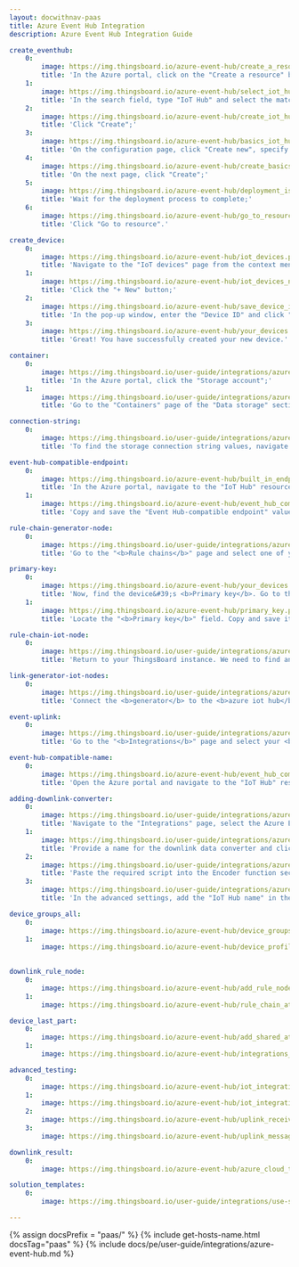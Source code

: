 ```yaml
---
layout: docwithnav-paas
title: Azure Event Hub Integration
description: Azure Event Hub Integration Guide 

create_eventhub: 
    0: 
        image: https://img.thingsboard.io/azure-event-hub/create_a_resource.png
        title: 'In the Azure portal, click on the "Create a resource" button;'
    1:
        image: https://img.thingsboard.io/azure-event-hub/select_iot_hub.png
        title: 'In the search field, type "IoT Hub" and select the matching item from the list;'
    2:
        image: https://img.thingsboard.io/azure-event-hub/create_iot_hub.png
        title: 'Click "Create";'
    3:
        image: https://img.thingsboard.io/azure-event-hub/basics_iot_hub.png
        title: 'On the configuration page, click "Create new", specify the resource group and IoT hub name, then click "Review + create";'
    4:
        image: https://img.thingsboard.io/azure-event-hub/create_basics_iot_hub.png
        title: 'On the next page, click "Create";'
    5:
        image: https://img.thingsboard.io/azure-event-hub/deployment_is_in_progress.png
        title: 'Wait for the deployment process to complete;'
    6:
        image: https://img.thingsboard.io/azure-event-hub/go_to_resource.png
        title: 'Click "Go to resource".'

create_device:
    0:
        image: https://img.thingsboard.io/azure-event-hub/iot_devices.png
        title: 'Navigate to the "IoT devices" page from the context menu;'
    1:
        image: https://img.thingsboard.io/azure-event-hub/iot_devices_new.png
        title: 'Click the "+ New" button;'
    2:
        image: https://img.thingsboard.io/azure-event-hub/save_device_id.png
        title: 'In the pop-up window, enter the "Device ID" and click "Save";'
    3:
        image: https://img.thingsboard.io/azure-event-hub/your_devices.png
        title: 'Great! You have successfully created your new device.'

container:
    0:
        image: https://img.thingsboard.io/user-guide/integrations/azure-event-hub/container-1.png
        title: 'In the Azure portal, click the "Storage account";'
    1:
        image: https://img.thingsboard.io/user-guide/integrations/azure-event-hub/container-2.png
        title: 'Go to the "Containers" page of the "Data storage" section. Here you will find the container. Save its name.'

connection-string:
    0:
        image: https://img.thingsboard.io/user-guide/integrations/azure-event-hub/storage-connection-string-1.png
        title: 'To find the storage connection string values, navigate to the "Access keys" page in the "Security + networking" section.'

event-hub-compatible-endpoint:
    0:
        image: https://img.thingsboard.io/azure-event-hub/built_in_endpoints.png
        title: 'In the Azure portal, navigate to the "IoT Hub" resource, and open the "Built-in endpoints" page from the context menu;'
    1:
        image: https://img.thingsboard.io/azure-event-hub/event_hub_compatible_endpoint.png
        title: 'Copy and save the "Event Hub-compatible endpoint" value.'

rule-chain-generator-node:
    0:
        image: https://img.thingsboard.io/user-guide/integrations/azure-event-hub/test-azure-event-hub-integration-1-pe.png
        title: 'Go to the "<b>Rule chains</b>" page and select one of your rule chains. In the search nodes field, type &#39;gen&#39; to find the <b>generator</b> node in the menu. Drag it onto the canvas. In the pop-up window, specify the <b>name</b> of the generator, the <b>number of messages</b>, and the <b>generate function</b> (you can use our example). Finally, click "<b>Add</b>";'

primary-key:
    0:
        image: https://img.thingsboard.io/azure-event-hub/your_devices.png
        title: 'Now, find the device&#39;s <b>Primary key</b>. Go to the Azure portal, navigate to the <b>IoT devices</b> tab, and select your device;'
    1:
        image: https://img.thingsboard.io/azure-event-hub/primary_key.png
        title: 'Locate the "<b>Primary key</b>" field. Copy and save it for later use.'

rule-chain-iot-node:
    0:
        image: https://img.thingsboard.io/user-guide/integrations/azure-event-hub/test-azure-event-hub-integration-2-pe.png
        title: 'Return to your ThingsBoard instance. We need to find another rule node. Type &#39;iot&#39; in the search nodes field and select the <b>azure iot hub</b> node. Drag it onto the canvas. In the pop-up window, specify the <b>node name</b>, replace <b>&#60;device_id&#62;</b> in the <b>Topic</b> with your Device Name, and enter the <b>Hostname</b> by retrieving it from the "<b>IoT Hub</b>" resource in the Azure portal. Enter the Device Name as the <b>Device ID</b> and add the <b>SAS Key</b> (<b>Primary Key</b>) that we previously copied from the device credentials. If you need to monitor events, enable Debug mode;'

link-generator-iot-nodes:
    0:
        image: https://img.thingsboard.io/user-guide/integrations/azure-event-hub/test-azure-event-hub-integration-3-pe.png
        title: 'Connect the <b>generator</b> to the <b>azure iot hub</b>. Tap on the right grey circle of "<b>generator</b>" node and drag this circle to the left side of the <b>azure iot hub</b> node. Select the "<b>Success</b>" link and click "<b>Add</b>". <b>Save</b> the rule chain, and go to the integration;'

event-uplink:
    0:
        image: https://img.thingsboard.io/user-guide/integrations/azure-event-hub/test-azure-event-hub-integration-4-pe.png
        title: 'Go to the "<b>Integrations</b>" page and select your <b>Azure Event Hub integration</b>. If you see a message of type "Uplink" in the "Events" section of your integration, everything is working correctly.'

event-hub-compatible-name:
    0:
        image: https://img.thingsboard.io/azure-event-hub/event_hub_compatible_name.png
        title: 'Open the Azure portal and navigate to the "IoT Hub" resource. Go to the "Built-in endpoints" page from the context menu. Find and copy the value of "Event Hub-compatible name" — this represents the IoT Hub name.'

adding-downlink-converter:
    0:
        image: https://img.thingsboard.io/user-guide/integrations/azure-event-hub/adding-azure-event-hub-downlink-converter-1-pe.png
        title: 'Navigate to the "Integrations" page, select the Azure Event Hub integration to open its details, and click the "pencil" icon to enter editing mode;'
    1:
        image: https://img.thingsboard.io/user-guide/integrations/azure-event-hub/adding-azure-event-hub-downlink-converter-2-pe.png
        title: 'Provide a name for the downlink data converter and click "Create new converter";'
    2:
        image: https://img.thingsboard.io/user-guide/integrations/azure-event-hub/adding-azure-event-hub-downlink-converter-3-pe.png
        title: 'Paste the required script into the Encoder function section. Click "Add";'
    3:
        image: https://img.thingsboard.io/user-guide/integrations/azure-event-hub/adding-azure-event-hub-downlink-converter-4-pe.png
        title: 'In the advanced settings, add the "IoT Hub name" in the corresponding field. Click "Apply changes" to save the configuration.'

device_groups_all:
    0:
        image: https://img.thingsboard.io/azure-event-hub/device_groups_all_device profile.png
    1:
        image: https://img.thingsboard.io/azure-event-hub/device_profiles_rule_chain.png
        

downlink_rule_node:
    0:
        image: https://img.thingsboard.io/azure-event-hub/add_rule_node_integration_downlink.png
    1:
        image: https://img.thingsboard.io/azure-event-hub/rule_chain_attributes_updated_and_downlink.png

device_last_part:
    0:
        image: https://img.thingsboard.io/azure-event-hub/add_shared_attributes.png
    1:
        image: https://img.thingsboard.io/azure-event-hub/integrations_events_downlink.png

advanced_testing:
    0:
        image: https://img.thingsboard.io/azure-event-hub/iot_integration_first.png
    1:
        image: https://img.thingsboard.io/azure-event-hub/iot_integration_second.png
    2:
        image: https://img.thingsboard.io/azure-event-hub/uplink_received.png
    3:
        image: https://img.thingsboard.io/azure-event-hub/uplink_message.png

downlink_result:
    0:
        image: https://img.thingsboard.io/azure-event-hub/azure_cloud_to_device_message_count.png

solution_templates:
    0:
        image: https://img.thingsboard.io/user-guide/integrations/use-solution-templates.png

---
```

{% assign docsPrefix = "paas/" %}
{% include get-hosts-name.html docsTag="paas" %}
{% include docs/pe/user-guide/integrations/azure-event-hub.md %}
